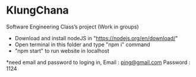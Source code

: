 # KlungChana
Software Engineering Class’s project (Work in groups)

- Download and install nodeJS in "https://nodejs.org/en/download/"
- Open terminal in this folder and type "npm i" command
- "npm start" to run website in localhost

*need email and password to loging in, Email : ping@gmail.com Password : 1124
